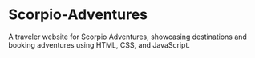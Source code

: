 # Scorpio-Adventures
A traveler website for Scorpio Adventures, showcasing destinations and booking adventures using HTML, CSS, and JavaScript.
